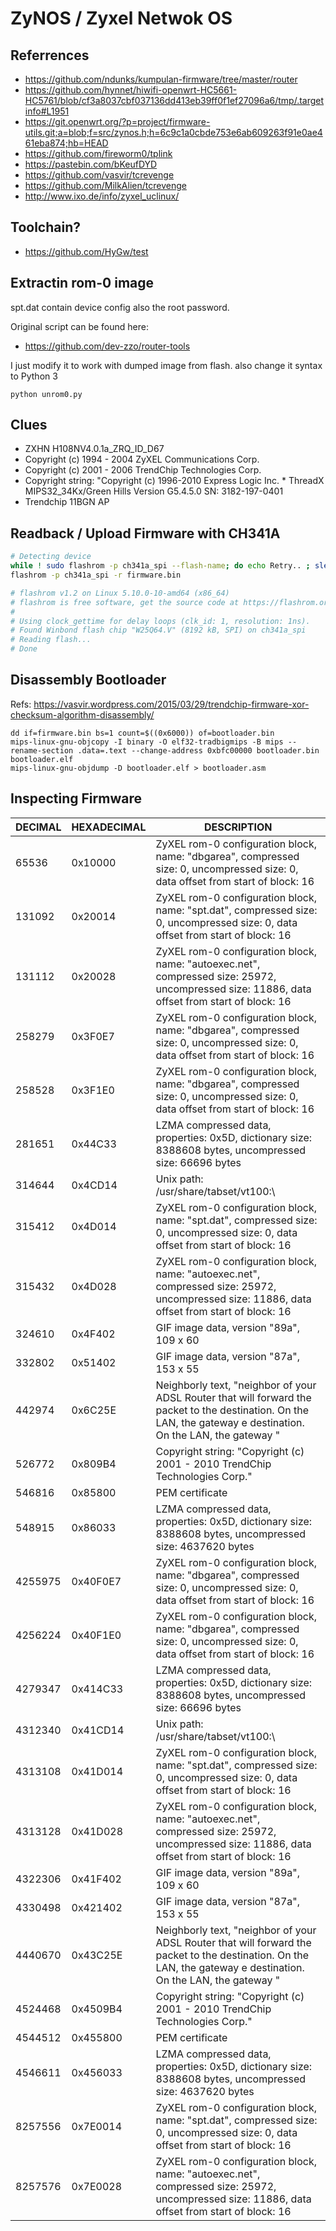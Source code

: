 # ZyNOS / Zyxel Netwok OS


## Referrences

- https://github.com/ndunks/kumpulan-firmware/tree/master/router
- https://github.com/hynnet/hiwifi-openwrt-HC5661-HC5761/blob/cf3a8037cbf037136dd413eb39ff0f1ef27096a6/tmp/.targetinfo#L1951
- https://git.openwrt.org/?p=project/firmware-utils.git;a=blob;f=src/zynos.h;h=6c9c1a0cbde753e6ab609263f91e0ae461eba874;hb=HEAD
- https://github.com/fireworm0/tplink
- https://pastebin.com/bKeufDYD
- https://github.com/vasvir/tcrevenge
- https://github.com/MilkAlien/tcrevenge
- http://www.ixo.de/info/zyxel_uclinux/

## Toolchain?
- https://github.com/HyGw/test

## Extractin rom-0 image

spt.dat contain device config also the root password.

Original script can be found here:

- https://github.com/dev-zzo/router-tools

I just modify it to work with dumped image from flash. also change it syntax to Python 3

```
python unrom0.py
```


## Clues
- ZXHN H108NV4.0.1a_ZRQ_ID_D67
- Copyright (c) 1994 - 2004 ZyXEL Communications Corp.
- Copyright (c) 2001 - 2006 TrendChip Technologies Corp.
- Copyright string: "Copyright (c) 1996-2010 Express Logic Inc. * ThreadX MIPS32_34Kx/Green Hills Version G5.4.5.0 SN: 3182-197-0401
- Trendchip 11BGN AP

## Readback / Upload Firmware with CH341A

``` bash
# Detecting device
while ! sudo flashrom -p ch341a_spi --flash-name; do echo Retry.. ; sleep 3; done
flashrom -p ch341a_spi -r firmware.bin

# flashrom v1.2 on Linux 5.10.0-10-amd64 (x86_64)
# flashrom is free software, get the source code at https://flashrom.org
# 
# Using clock_gettime for delay loops (clk_id: 1, resolution: 1ns).
# Found Winbond flash chip "W25Q64.V" (8192 kB, SPI) on ch341a_spi
# Reading flash... 
# Done

```

## Disassembly Bootloader

Refs: https://vasvir.wordpress.com/2015/03/29/trendchip-firmware-xor-checksum-algorithm-disassembly/

```
dd if=firmware.bin bs=1 count=$((0x6000)) of=bootloader.bin
mips-linux-gnu-objcopy -I binary -O elf32-tradbigmips -B mips --rename-section .data=.text --change-address 0xbfc00000 bootloader.bin bootloader.elf
mips-linux-gnu-objdump -D bootloader.elf > bootloader.asm

```

## Inspecting Firmware

|DECIMAL|HEXADECIMAL|    DESCRIPTION |
|-------|-----------|----------------|
|65536  |  0x10000  |ZyXEL rom-0 configuration block, name: "dbgarea", compressed size: 0, uncompressed size: 0, data offset from start of block: 16 |
|131092 |  0x20014  |ZyXEL rom-0 configuration block, name: "spt.dat", compressed size: 0, uncompressed size: 0, data offset from start of block: 16 |
|131112 |  0x20028  |ZyXEL rom-0 configuration block, name: "autoexec.net", compressed size: 25972, uncompressed size: 11886, data offset from start of block: 16 |
|258279 |  0x3F0E7  |ZyXEL rom-0 configuration block, name: "dbgarea", compressed size: 0, uncompressed size: 0, data offset from start of block: 16 |
|258528 |  0x3F1E0  |ZyXEL rom-0 configuration block, name: "dbgarea", compressed size: 0, uncompressed size: 0, data offset from start of block: 16 |
|281651 |  0x44C33  |LZMA compressed data, properties: 0x5D, dictionary size: 8388608 bytes, uncompressed size: 66696 bytes |
|314644 |  0x4CD14  |Unix path: /usr/share/tabset/vt100:\ |
|315412 |  0x4D014  |ZyXEL rom-0 configuration block, name: "spt.dat", compressed size: 0, uncompressed size: 0, data offset from start of block: 16 |
|315432 |  0x4D028  |ZyXEL rom-0 configuration block, name: "autoexec.net", compressed size: 25972, uncompressed size: 11886, data offset from start of block: 16 |
|324610 |  0x4F402  |GIF image data, version "89a", 109 x 60 |
|332802 |  0x51402  |GIF image data, version "87a", 153 x 55 |
|442974 |  0x6C25E  |Neighborly text, "neighbor of your ADSL Router that will forward the packet to the destination. On the LAN, the gateway </font>e destination. On the LAN, the gateway </font>" |
|526772 |  0x809B4  |Copyright string: "Copyright (c) 2001 - 2010 TrendChip Technologies Corp." |
|546816 |  0x85800  |PEM certificate |
|548915 |  0x86033  |LZMA compressed data, properties: 0x5D, dictionary size: 8388608 bytes, uncompressed size: 4637620 bytes |
|4255975|  0x40F0E7 |ZyXEL rom-0 configuration block, name: "dbgarea", compressed size: 0, uncompressed size: 0, data offset from start of block: 16 |
|4256224|  0x40F1E0 |ZyXEL rom-0 configuration block, name: "dbgarea", compressed size: 0, uncompressed size: 0, data offset from start of block: 16 |
|4279347|  0x414C33 |LZMA compressed data, properties: 0x5D, dictionary size: 8388608 bytes, uncompressed size: 66696 bytes |
|4312340|  0x41CD14 |Unix path: /usr/share/tabset/vt100:\ |
|4313108|  0x41D014 |ZyXEL rom-0 configuration block, name: "spt.dat", compressed size: 0, uncompressed size: 0, data offset from start of block: 16 |
|4313128|  0x41D028 |ZyXEL rom-0 configuration block, name: "autoexec.net", compressed size: 25972, uncompressed size: 11886, data offset from start of block: 16 |
|4322306|  0x41F402 |GIF image data, version "89a", 109 x 60 |
|4330498|  0x421402 |GIF image data, version "87a", 153 x 55 |
|4440670|  0x43C25E |Neighborly text, "neighbor of your ADSL Router that will forward the packet to the destination. On the LAN, the gateway </font>e destination. On the LAN, the gateway </font>" |
|4524468|  0x4509B4 |Copyright string: "Copyright (c) 2001 - 2010 TrendChip Technologies Corp." |
|4544512|  0x455800 |PEM certificate |
|4546611|  0x456033 |LZMA compressed data, properties: 0x5D, dictionary size: 8388608 bytes, uncompressed size: 4637620 bytes |
|8257556|  0x7E0014 |ZyXEL rom-0 configuration block, name: "spt.dat", compressed size: 0, uncompressed size: 0, data offset from start of block: 16 |
|8257576|  0x7E0028 |ZyXEL rom-0 configuration block, name: "autoexec.net", compressed size: 25972, uncompressed size: 11886, data offset from start of block: 16 |
